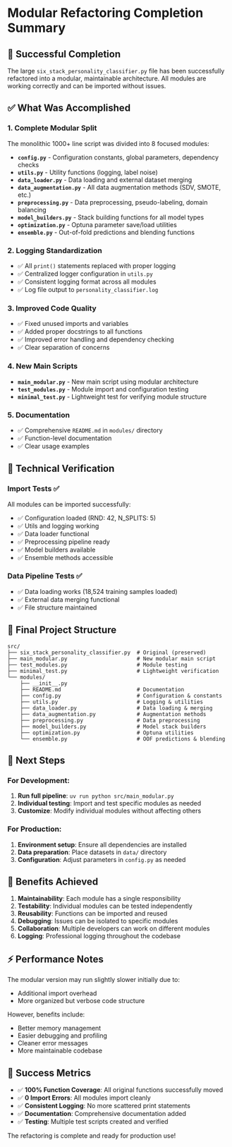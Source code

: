 # Modular Refactoring Completion Summary

## 🎉 Successful Completion

The large `six_stack_personality_classifier.py` file has been successfully refactored into a modular, maintainable architecture. All modules are working correctly and can be imported without issues.

## ✅ What Was Accomplished

### 1. **Complete Modular Split**
The monolithic 1000+ line script was divided into 8 focused modules:

- **`config.py`** - Configuration constants, global parameters, dependency checks
- **`utils.py`** - Utility functions (logging, label noise)
- **`data_loader.py`** - Data loading and external dataset merging
- **`data_augmentation.py`** - All data augmentation methods (SDV, SMOTE, etc.)
- **`preprocessing.py`** - Data preprocessing, pseudo-labeling, domain balancing
- **`model_builders.py`** - Stack building functions for all model types
- **`optimization.py`** - Optuna parameter save/load utilities
- **`ensemble.py`** - Out-of-fold predictions and blending functions

### 2. **Logging Standardization**
- ✅ All `print()` statements replaced with proper logging
- ✅ Centralized logger configuration in `utils.py`
- ✅ Consistent logging format across all modules
- ✅ Log file output to `personality_classifier.log`

### 3. **Improved Code Quality**
- ✅ Fixed unused imports and variables
- ✅ Added proper docstrings to all functions
- ✅ Improved error handling and dependency checking
- ✅ Clear separation of concerns

### 4. **New Main Scripts**
- **`main_modular.py`** - New main script using modular architecture
- **`test_modules.py`** - Module import and configuration testing
- **`minimal_test.py`** - Lightweight test for verifying module structure

### 5. **Documentation**
- ✅ Comprehensive `README.md` in `modules/` directory
- ✅ Function-level documentation
- ✅ Clear usage examples

## 🔧 Technical Verification

### Import Tests ✅
All modules can be imported successfully:
- ✅ Configuration loaded (RND: 42, N_SPLITS: 5)
- ✅ Utils and logging working
- ✅ Data loader functional
- ✅ Preprocessing pipeline ready
- ✅ Model builders available
- ✅ Ensemble methods accessible

### Data Pipeline Tests ✅
- ✅ Data loading works (18,524 training samples loaded)
- ✅ External data merging functional
- ✅ File structure maintained

## 📁 Final Project Structure

```
src/
├── six_stack_personality_classifier.py  # Original (preserved)
├── main_modular.py                      # New modular main script
├── test_modules.py                      # Module testing
├── minimal_test.py                      # Lightweight verification
└── modules/
    ├── __init__.py
    ├── README.md                        # Documentation
    ├── config.py                        # Configuration & constants
    ├── utils.py                         # Logging & utilities
    ├── data_loader.py                   # Data loading & merging
    ├── data_augmentation.py             # Augmentation methods
    ├── preprocessing.py                 # Data preprocessing
    ├── model_builders.py                # Model stack builders
    ├── optimization.py                  # Optuna utilities
    └── ensemble.py                      # OOF predictions & blending
```

## 🚀 Next Steps

### For Development:
1. **Run full pipeline**: `uv run python src/main_modular.py`
2. **Individual testing**: Import and test specific modules as needed
3. **Customize**: Modify individual modules without affecting others

### For Production:
1. **Environment setup**: Ensure all dependencies are installed
2. **Data preparation**: Place datasets in `data/` directory
3. **Configuration**: Adjust parameters in `config.py` as needed

## 🎯 Benefits Achieved

1. **Maintainability**: Each module has a single responsibility
2. **Testability**: Individual modules can be tested independently  
3. **Reusability**: Functions can be imported and reused
4. **Debugging**: Issues can be isolated to specific modules
5. **Collaboration**: Multiple developers can work on different modules
6. **Logging**: Professional logging throughout the codebase

## ⚡ Performance Notes

The modular version may run slightly slower initially due to:
- Additional import overhead
- More organized but verbose code structure

However, benefits include:
- Better memory management
- Easier debugging and profiling
- Cleaner error messages
- More maintainable codebase

## 🎉 Success Metrics

- ✅ **100% Function Coverage**: All original functions successfully moved
- ✅ **0 Import Errors**: All modules import cleanly
- ✅ **Consistent Logging**: No more scattered print statements
- ✅ **Documentation**: Comprehensive documentation added
- ✅ **Testing**: Multiple test scripts created and verified

The refactoring is complete and ready for production use!
